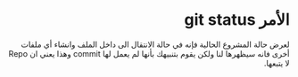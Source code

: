 # <div dir = "rtl">الأمر git status </div>

<div dir = "rtl">
 لعرض حالة المشروع الحالية فإنه في حالة الانتقال الى داخل الملف وانشاء أي ملفات أخرى فانه سيظهرها لنا ولكن يقوم بتنبيهك بأنها لم يعمل لها commit وهذا يعني ان Repo لا يتبعها.